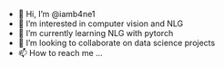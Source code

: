 - 👋 Hi, I’m @iamb4ne1
- 👀 I’m interested in computer vision and NLG
- 🌱 I’m currently learning NLG with pytorch
- 💞️ I’m looking to collaborate on data science projects
- 📫 How to reach me ...

<!---
iamb4ne1/iamb4ne1 is a ✨ special ✨ repository because its `README.md` (this file) appears on your GitHub profile.
You can click the Preview link to take a look at your changes.
--->
